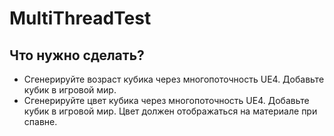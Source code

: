 # MultiThreadTest

## Что нужно сделать? 
* Сгенерируйте возраст кубика через многопоточность UE4. Добавьте кубик в игровой мир.
* Сгенерируйте цвет кубика через многопоточность UE4. Добавьте кубик в игровой мир. Цвет должен отображаться на материале при спавне.
